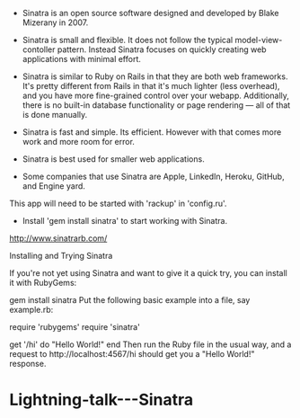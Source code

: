 -	Sinatra is an open source software designed and developed by Blake Mizerany in 2007.

-	Sinatra is small and flexible. It does not follow the typical model-view-contoller pattern. Instead Sinatra focuses on quickly creating web applications with minimal effort.


-	Sinatra is similar to Ruby on Rails in that they are both web frameworks. It's pretty different from Rails in that it's much lighter (less overhead), and you have more fine-grained control over your webapp. Additionally, there is no built-in database functionality or page rendering — all of that is done manually.

-	Sinatra is fast and simple. Its efficient. However with that comes more work and more room for error.

- Sinatra is best used for smaller web applications.

-	Some companies that use Sinatra are Apple, LinkedIn, Heroku, GitHub, and Engine yard.


This app will need to be started with 'rackup' in 'config.ru'.

* Install 'gem install sinatra' to start working with Sinatra.

http://www.sinatrarb.com/

Installing and Trying Sinatra

If you're not yet using Sinatra and want to give it a quick try, you can install it with RubyGems:

gem install sinatra
Put the following basic example into a file, say example.rb:

require 'rubygems'
require 'sinatra'

get '/hi' do
  "Hello World!"
end
Then run the Ruby file in the usual way, and a request to http://localhost:4567/hi should get you a "Hello World!" response.
# Lightning-talk---Sinatra


